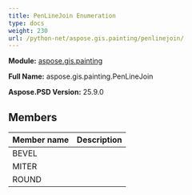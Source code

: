```yaml
---
title: PenLineJoin Enumeration
type: docs
weight: 230
url: /python-net/aspose.gis.painting/penlinejoin/
---
```




**Module:** [aspose.gis.painting](/psd/python-net/aspose.gis.painting/)

**Full Name:** aspose.gis.painting.PenLineJoin

**Aspose.PSD Version:** 25.9.0

## **Members**
| **Member name** | **Description** |
| :- | :- |
| BEVEL |  |
| MITER |  |
| ROUND |  |
